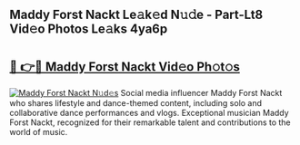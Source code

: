 ## Maddy Forst Nackt Le𝚊k𝚎d N𝚞𝚍e - Part-Lt8 Vid𝚎o Photos Le𝚊ks 4ya6p

# <h2><a href="http://fb03ts.evod.top/?m=Maddy+Forst+Nackt">🔗 👉🔴 Maddy Forst Nackt Vid𝚎o Ph𝚘t𝚘s</a></h2>

[![Maddy Forst Nackt N𝚞d𝚎s](https://i.imgur.com/8V9OHl7.gif)](http://fb03ts.evod.top/?m=Maddy+Forst+Nackt)
Social media influencer Maddy Forst Nackt who shares lifestyle and dance-themed content, including solo and collaborative dance performances and vlogs. Exceptional musician Maddy Forst Nackt, recognized for their remarkable talent and contributions to the world of music. 
